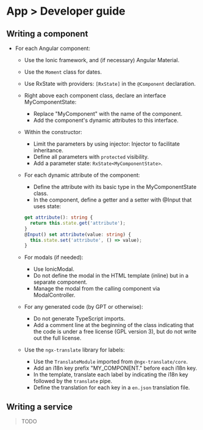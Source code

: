 # App > Developer guide

## Writing a component

- For each Angular component:
    - Use the Ionic framework, and (if necessary) Angular Material. 
    - Use the `Moment` class for dates.
    - Use RxState with providers: `[RxState]` in the `@Component` declaration.
    - Right above each component class, declare an interface MyComponentState:
        * Replace "MyComponent" with the name of the component.
        * Add the component's dynamic attributes to this interface.
    - Within the constructor:
        * Limit the parameters by using injector: Injector to facilitate inheritance.
        * Define all parameters with `protected` visibility.
        * Add a parameter state: `RxState<MyComponentState>`.
    - For each dynamic attribute of the component:
        * Define the attribute with its basic type in the MyComponentState class.
        * In the component, define a getter and a setter with @Input that uses state:
      ```ts
      get attribute(): string {
        return this.state.get('attribute');
      }
      @Input() set attribute(value: string) {
        this.state.set('attribute', () => value);
      }
      ```    
    - For modals (if needed):
        * Use IonicModal.
        * Do not define the modal in the HTML template (inline) but in a separate component.
        * Manage the modal from the calling component via ModalController.
    - For any generated code (by GPT or otherwise):
        - Do not generate TypeScript imports.
        - Add a comment line at the beginning of the class indicating that the code is under a free license (GPL version 3), but do not write out the full license.

    - Use the `ngx-translate` library for labels:
        - Use the `TranslateModule` imported from `@ngx-translate/core`.
        - Add an i18n key prefix "MY_COMPONENT." before each i18n key.
        - In the template, translate each label by indicating the i18n key followed by the `translate` pipe.
        - Define the translation for each key in a `en.json` translation file.

## Writing a service

> TODO